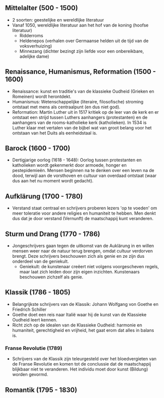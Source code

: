 ## Mittelalter (500 - 1500)
- 2 soorten: geestelijke en wereldlijke literatuur
- Vanaf 1050, wereldlijke literatuur aan het hof van de koning (hoofse literatuur)
    - Ridderroms
    - Heldenepos (verhalen over Germaanse helden uit de tijd van de voksverhuizing)
    - Minnezang (dichter bezingt zijn liefde voor een onbereikbare, adelijke dame)

## Renaissance, Humanismus, Reformation (1500 - 1600)
- Renaissance: kunst en traditie's van de klassieke Oudheid (Grieken en Romeinen) wordt herontdekt.
- Humanismus: Wetenschappelijke (literaire, filosofische) stroming ontstaat met mens als centraalpunt (en dus niet god).
- Reformation: Martin Luther uit in 1517 kritiek op de leer van de kerk en er ontstaat een strijd tussen Luthers aanhangers (protestanten) en de aanhangers van de rooms-katholieke kerk (katholieken). In 1534 is Luther klaar met vertalen van de bijbel wat van groot belang voor het ontstaan van het Duits als eenheidstaal is.

## Barock (1600 - 1700)
- Dertigjarige oorlog (1618 - 1648): Oorlog tussen protestanten en katholieken wordt gekenmerkt door armoede, honger en pestepidemieën. Mensen beginnen na te denken over een leven na de dood, terwijl aan de vorsthoven en cultuur van overdaad ontstaat (waar dus aan het nu moment wordt gedacht).

## Aufklärung (1700 - 1780)
- Verstand staat centraal en schrijvers proberen lezers 'op te voeden' om meer toleratie voor andere religies en humaniteit te hebben. Men denkt dus dat je door verstand (Vernunft) de maatschappij kunt veranderen.

## Sturm und Drang (1770 - 1786)
- Jongeschrijvers gaan tegen de uitkomst van de Auklärung in en willen mensen weer naar de natuur terug brengen, omdat cultuur verdorven brengt. Deze schrijvers beschouwen zich als genie en ze zijn dus onderdeel van de geniekult.
    - Geniekult: de kunstenaar creëert niet volgens voorgescheven regels, maar laat zich leiden door zijn eigen inzichten. Kunstenaars beschouwen zichzelf als genie.

## Klassik (1786 - 1805)
- Belangrijkste schrijvers van de Klassik: Johann Wolfgang von Goethe en Friedrich Schiller
- Goethe doet een reis naar Italië waar hij de kunst van de Klassieke Oudheid leert kennen.
- Richt zich op de idealen van de Klassieke Oudheid: harmonie en humaniteit, gerechtigheid en vrijheid, het gaat erom dat alles in balans is.

### Franse Revolutie (1789)
- Schrijvers van de Klassik zijn teleurgesteld over het bloedvergieten van de Franse Revolutie en komen tot de conclussie dat de maatschappij blijkbaar niet te veranderen. Het individu moet door kunst (Bildung) worden gevormd.

## Romantik (1795 - 1830)
